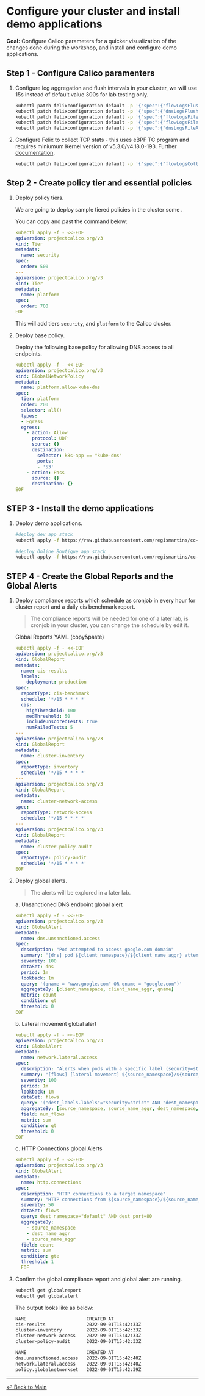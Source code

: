 # Configure your cluster and install demo applications

**Goal:** Configure Calico parameters for a quicker visualization of the changes done during the workshop, and install and configure demo applications.

## Step 1 - Configure Calico paramenters

1. Configure log aggregation and flush intervals in your cluster, we will use 15s instead of default value 300s for lab testing only.   

    ```bash
    kubectl patch felixconfiguration default -p '{"spec":{"flowLogsFlushInterval":"15s"}}'
    kubectl patch felixconfiguration default -p '{"spec":{"dnsLogsFlushInterval":"15s"}}'
    kubectl patch felixconfiguration default -p '{"spec":{"flowLogsFileAggregationKindForAllowed":1}}'
    kubectl patch felixconfiguration default -p '{"spec":{"flowLogsFileAggregationKindForDenied":0}}'
    kubectl patch felixconfiguration default -p '{"spec":{"dnsLogsFileAggregationKind":0}}'
    ```

2. Configure Felix to collect TCP stats - this uses eBPF TC program and requires miniumum Kernel version of v5.3.0/v4.18.0-193. Further [documentation](https://docs.tigera.io/visibility/elastic/flow/tcpstats).


    ```bash
    kubectl patch felixconfiguration default -p '{"spec":{"flowLogsCollectTcpStats":true}}'
    ```

## Step 2 - Create policy tier and essential policies

1. Deploy policy tiers.

   We are going to deploy sample tiered policies in the cluster some .

   You can copy and past the command below:

   ```yaml
   kubectl apply -f - <<-EOF
   apiVersion: projectcalico.org/v3
   kind: Tier
   metadata:
     name: security
   spec:
     order: 500
   ---
   apiVersion: projectcalico.org/v3
   kind: Tier
   metadata:
     name: platform
   spec:
     order: 700
   EOF
   ```

   This will add tiers `security`, and `platform` to the Calico cluster.
    

2. Deploy base policy.

   Deploy the following base policy for allowing DNS access to all endpoints.

   ```yaml
   kubectl apply -f - <<-EOF
   apiVersion: projectcalico.org/v3
   kind: GlobalNetworkPolicy
   metadata:
     name: platform.allow-kube-dns
   spec:
     tier: platform
     order: 200
     selector: all()
     types:
     - Egress    
     egress:
       - action: Allow
         protocol: UDP
         source: {}
         destination:
           selector: k8s-app == "kube-dns"
           ports:
           - '53'
       - action: Pass
         source: {}
         destination: {}
   EOF
   ```

## STEP 3 - Install the demo applications

1. Deploy demo applications.

   ```bash
   #deploy dev app stack
   kubectl apply -f https://raw.githubusercontent.com/regismartins/cc-aks-security-compliance-workshop/main/manifests/dev-app-manifest.yaml
    
   #deploy Online Boutique app stack
   kubectl apply -f https://raw.githubusercontent.com/regismartins/cc-aks-security-compliance-workshop/main/manifests/kubernetes-manifests.yaml
   ```

## STEP 4 - Create the Global Reports and the Global Alerts

1. Deploy compliance reports which schedule as cronjob in every hour for cluster report and a daily cis benchmark report.

    >The compliance reports will be needed for one of a later lab, is cronjob in your cluster, you can change the schedule by edit it.

    Global Reports YAML (copy&paste)

    ```yaml
    kubectl apply -f - <<-EOF
    apiVersion: projectcalico.org/v3
    kind: GlobalReport
    metadata:
      name: cis-results
      labels:
        deployment: production
    spec:
      reportType: cis-benchmark
      schedule: '*/15 * * * *'
      cis:
        highThreshold: 100
        medThreshold: 50
        includeUnscoredTests: true
        numFailedTests: 5
    ---
    apiVersion: projectcalico.org/v3
    kind: GlobalReport
    metadata:
      name: cluster-inventory
    spec:
      reportType: inventory
      schedule: '*/15 * * * *'
    ---
    apiVersion: projectcalico.org/v3
    kind: GlobalReport
    metadata:
      name: cluster-network-access
    spec:
      reportType: network-access
      schedule: '*/15 * * * *' 
    ---
    apiVersion: projectcalico.org/v3
    kind: GlobalReport
    metadata:
      name: cluster-policy-audit
    spec:
      reportType: policy-audit
      schedule: '*/15 * * * *'
    EOF
    ```

2. Deploy global alerts.

   >The alerts will be explored in a later lab.

   a. Unsanctioned DNS endpoint global alert

   ```yaml
   kubectl apply -f - <<-EOF
   apiVersion: projectcalico.org/v3
   kind: GlobalAlert
   metadata:
     name: dns.unsanctioned.access
   spec:
     description: "Pod attempted to access google.com domain"
     summary: "[dns] pod ${client_namespace}/${client_name_aggr} attempted to access '${qname}'"
     severity: 100
     dataSet: dns
     period: 1m
     lookback: 1m
     query: '(qname = "www.google.com" OR qname = "google.com")'
     aggregateBy: [client_namespace, client_name_aggr, qname]
     metric: count
     condition: gt
     threshold: 0
   EOF
   ```

   b. Lateral movement global alert

   ```yaml
   kubectl apply -f - <<-EOF
   apiVersion: projectcalico.org/v3
   kind: GlobalAlert
   metadata:
     name: network.lateral.access
   spec:
     description: "Alerts when pods with a specific label (security=strict) accessed by other workloads from other namespaces"
     summary: "[flows] [lateral movement] ${source_namespace}/${source_name_aggr} has accessed ${dest_namespace}/${dest_name_aggr} with label security=strict"
     severity: 100
     period: 1m
     lookback: 1m
     dataSet: flows
     query: '("dest_labels.labels"="security=strict" AND "dest_namespace"="dev") AND "source_namespace"!="dev" AND "proto"="tcp" AND (("action"="allow" AND ("reporter"="dst" OR    "reporter"="src")) OR ("action"="deny" AND "reporter"="src"))'
     aggregateBy: [source_namespace, source_name_aggr, dest_namespace, dest_name_aggr]
     field: num_flows
     metric: sum
     condition: gt
     threshold: 0
   EOF
   ```

   c. HTTP Connections global Alerts

   ```yaml
   kubectl apply -f - <<-EOF
   apiVersion: projectcalico.org/v3
   kind: GlobalAlert
   metadata:
     name: http.connections
   spec:
     description: "HTTP connections to a target namespace"
     summary: "HTTP connections from ${source_namespace}/${source_name_aggr} to default/${dest_name_aggr}"
     severity: 50
     dataSet: flows 
     query: dest_namespace="default" AND dest_port=80
     aggregateBy: 
       - source_namespace
       - dest_name_aggr
       - source_name_aggr
     field: count
     metric: sum
     condition: gte
     threshold: 1
     EOF
     ```
      

3. Confirm the global compliance report and global alert are running.
    
   ```bash
   kubectl get globalreport
   kubectl get globalalert
   ``` 

   The output looks like as below:

   ```bash
   NAME                      CREATED AT 
   cis-results               2022-09-01T15:42:33Z
   cluster-inventory         2022-09-01T15:42:33Z
   cluster-network-access    2022-09-01T15:42:33Z
   cluster-policy-audit      2022-09-01T15:42:33Z
   
   NAME                      CREATED AT
   dns.unsanctioned.access   2022-09-01T15:42:40Z
   network.lateral.access    2022-09-01T15:42:40Z
   policy.globalnetworkset   2022-09-01T15:42:39Z
   ```

--- 
[:leftwards_arrow_with_hook: Back to Main](/README.md)